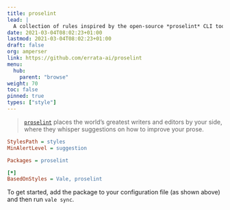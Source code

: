 ```yaml
---
title: proselint
lead: |
  A collection of rules inspired by the open-source *proselint* CLI tool.
date: 2021-03-04T08:02:23+01:00
lastmod: 2021-03-04T08:02:23+01:00
draft: false
org: amperser
link: https://github.com/errata-ai/proselint
menu:
  hub:
    parent: "browse"
weight: 70
toc: false
pinned: true
types: ["style"]
---
```


> [`proselint`][1] places the world’s greatest writers and editors by your
> side, where they whisper suggestions on how to improve your prose.

```ini
StylesPath = styles
MinAlertLevel = suggestion

Packages = proselint

[*]
BasedOnStyles = Vale, proselint
```

To get started, add the package to your configuration file (as shown above)
and then run `vale sync`.

[1]: https://github.com/amperser/proselint/

